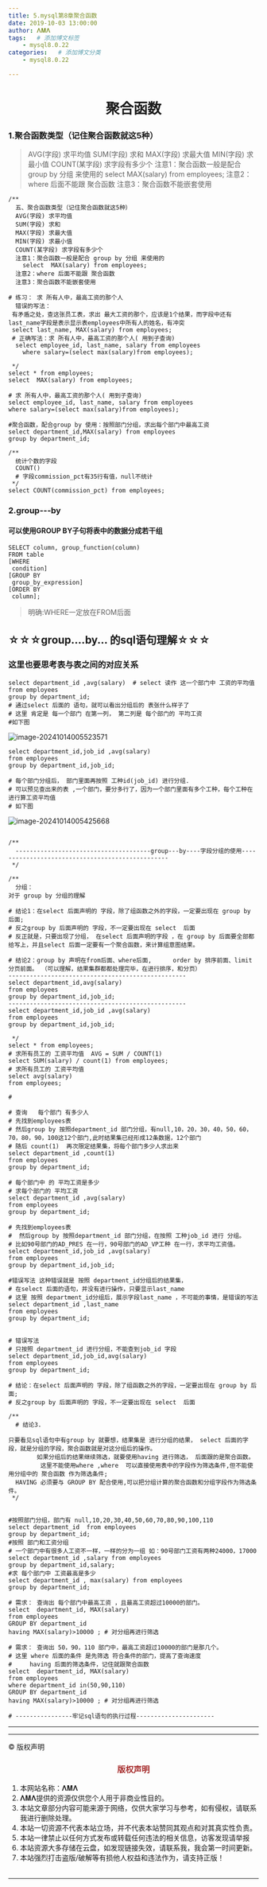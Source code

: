 ```yaml
---
title: 5.mysql第8章聚合函数
date: 2019-10-03 13:00:00
author: 𝚲𝚳𝚲
tags:   # 添加博文标签
	- mysql8.0.22
categories:   # 添加博文分类
	- mysql8.0.22

---
```


<h1><center>聚合函数</center></h1>



### 1.聚合函数类型（记住聚合函数就这5种）

>AVG(字段) 求平均值
>  SUM(字段) 求和
>  MAX(字段) 求最大值
>  MIN(字段) 求最小值
>  COUNT(某字段) 求字段有多少个
>  注意1：聚合函数一般是配合 group by 分组 来使用的
>    select  MAX(salary) from employees;
>  注意2：where 后面不能跟 聚合函数
>  注意3：聚合函数不能嵌套使用

```mysql
/**
  五、聚合函数类型（记住聚合函数就这5种）
  AVG(字段) 求平均值
  SUM(字段) 求和
  MAX(字段) 求最大值
  MIN(字段) 求最小值
  COUNT(某字段) 求字段有多少个
  注意1：聚合函数一般是配合 group by 分组 来使用的
    select  MAX(salary) from employees;
  注意2：where 后面不能跟 聚合函数
  注意3：聚合函数不能嵌套使用

# 练习： 求 所有人中，最高工资的那个人
  错误的写法：
 有矛盾之处，查这张员工表，求出 最大工资的那个，应该是1个结果，而字段中还有last_name字段是表示显示表employees中所有人的姓名，有冲突
 select last_name, MAX(salary) from employees;
 # 正确写法：求 所有人中，最高工资的那个人( 用到子查询)
  select employee_id, last_name, salary from employees
    where salary=(select max(salary)from employees);

 */
select * from employees;
select  MAX(salary) from employees;

# 求 所有人中，最高工资的那个人( 用到子查询)
select employee_id, last_name, salary from employees
where salary=(select max(salary)from employees);

#聚合函数，配合group by 使用：按照部门分组，求出每个部门中最高工资
select department_id,MAX(salary) from employees
group by department_id;

/**
  统计个数的字段
  COUNT()
  # 字段commission_pct有35行有值，null不统计
 */
select COUNT(commission_pct) from employees;

```



### 2.group---by

#### 可以使用GROUP BY子句将表中的数据分成若干组

```mysql
SELECT column, group_function(column)
FROM table
[WHERE
 condition]
[GROUP BY
 group_by_expression]
[ORDER BY
 column];
```

>明确:WHERE一定放在FROM后面

## ☆☆☆group....by... 的sql语句理解☆☆☆

### 这里也要思考表与表之间的对应关系 

```mysql
select department_id ,avg(salary)  # select 读作 这一个部门中 工资的平均值
from employees
group by department_id; 
# 通过select 后面的 语句，就可以看出分组后的 表张什么样子了
# 这里 肯定是 每一个部门 在第一列， 第二列是 每个部门的 平均工资
#如下图
```

![image-20241014005523571](https://raw.githubusercontent.com/protonlml/blogimages/master/imgs/202410140055769.png)

```mysql
select department_id,job_id ,avg(salary)  
from employees
group by department_id,job_id;

# 每个部门分组后， 部门里面再按照 工种id(job_id) 进行分组.
# 可以预见查出来的表 ,一个部门，要分多行了，因为一个部门里面有多个工种，每个工种在进行算工资平均值
# 如下图
```

![image-20241014005425668](https://raw.githubusercontent.com/protonlml/blogimages/master/imgs/202410140054911.png)





```mysql

/**
  --------------------------------------group---by----字段分组的使用-------------------------------------------------
 */

/**
  分组：
对于 group by 分组的理解

# 结论1：在select 后面声明的 字段，除了组函数之外的字段，一定要出现在 group by 后面;
# 反之group by 后面声明的 字段，不一定要出现在 select  后面
# 反正就是，只要出现了分组， 在select 后面声明的字段 ，在 group by 后面要全部都给写上，并且select 后面一定要有一个聚合函数，来计算组意图结果。

# 结论2：group by 声明在from后面、where后面,      order by 排序前面、limit 分页前面。 （可以理解，结果集群都都处理完毕，在进行排序，和分页）
--------------------------------------------------
select department_id,avg(salary)
from employees
group by department_id,job_id;
--------------------------------------------------
select department_id,job_id ,avg(salary)
from employees
group by department_id,job_id;

 */
select * from employees;
# 求所有员工的 工资平均值  AVG = SUM / COUNT(1)
select SUM(salary) / count(1) from employees;
# 求所有员工的 工资平均值
select avg(salary)
from employees;

#

# 查询   每个部门 有多少人
# 先找到employees表
# 然后group by 按照department_id 部门分组，有null,10，20，30，40，50，60，70，80，90，100这12个部门,此时结果集已经形成12条数据，12个部门
# 随后 count(1)  再次限定结果集，将每个部门多少人求出来
select department_id ,count(1)
from employees
group by department_id;

# 每个部门中 的 平均工资是多少
# 求每个部门的 平均工资
select department_id ,avg(salary)
from employees
group by department_id;

# 先找到employees表
#  然后group by 按照department_id 部门分组，在按照 工种job_id 进行 分组。
# 比如90号部门的AD_PRES 在一行，90号部门的AD_VP工种 在一行，求平均工资值。
select department_id,job_id ,avg(salary)
from employees
group by department_id,job_id;

#错误写法 这种错误就是 按照 department_id分组后的结果集，
# 在select 后面的语句，并没有进行操作，只要显示last_name
# 这里 按照 department_id分组后，展示字段last_name ，不可能的事情，是错误的写法
select department_id ,last_name
from employees
group by department_id;


# 错误写法
# 只按照 department_id 进行分组，不能查到job_id 字段
select department_id,job_id,avg(salary)
from employees
group by department_id;

# 结论：在select 后面声明的 字段，除了组函数之外的字段，一定要出现在 group by 后面;
# 反之group by 后面声明的 字段，不一定要出现在 select  后面

/**
  # 结论3.

只要看见sql语句中有group by 就要想，结果集是 进行分组的结果， select 后面的字段，就是分组的字段，聚合函数就是对这分组后的操作。
        如果分组后的结果继续筛选，就要使用having 进行筛选， 后面跟的是聚合函数。
         这里不能使用where ,where  可以直接使用表中的字段作为筛选条件,但不能使用分组中的 聚合函数 作为筛选条件;
  HAVING 必须要与 GROUP BY 配合使用,可以把分组计算的聚合函数和分组字段作为筛选条件。
 */


#按照部门分组，部门有 null,10,20,30,40,50,60,70,80,90,100,110
select department_id  from employees
group by department_id;
#按照 部门和工资分组
# 一个部门中有很多人工资不一样，一样的分为一组 如：90号部门工资有两种24000，17000
select department_id ,salary from employees
group by department_id,salary;
#求 每个部门中 工资最高是多少
select department_id , max(salary) from employees
group by department_id;

# 需求： 查询出 每个部门中最高工资 ，且最高工资超过10000的部门。
select  department_id, MAX(salary)
from employees
GROUP BY department_id
having MAX(salary)>10000 ; # 对分组再进行筛选

# 需求： 查询出 50，90，110 部门中，最高工资超过10000的部门是那几个。
# 这里 where 后面的条件 是先筛选 符合条件的部门，提高了查询速度
#     having 后面的筛选条件，记住就跟聚合函数
select  department_id, MAX(salary)
from employees
where department_id in(50,90,110)
GROUP BY department_id
having MAX(salary)>10000 ; # 对分组再进行筛选

# ----------------牢记sql语句的执行过程----------------------
```









---


----

© 版权声明

<escape>

<div>
    <h3 align="center"  style="color: brown;" >版权声明</h3>
    <table>
   		<tr>
    		<ol>
				<li>本网站名称：𝚲𝚳𝚲</li>
				<li>𝚲𝚳𝚲提供的资源仅供您个人用于非商业性目的。</li>
				<li>本站文章部分内容可能来源于网络，仅供大家学习与参考，如有侵权，请联系我进行删除处理。</li>
				<li>本站一切资源不代表本站立场，并不代表本站赞同其观点和对其真实性负责。</li>
        		<li>本站一律禁止以任何方式发布或转载任何违法的相关信息，访客发现请举报</li> 
        		<li>本站资源大多存储在云盘，如发现链接失效，请联系我，我会第一时间更新。</li>
        		<li>本站强烈打击盗版/破解等有损他人权益和违法作为，请支持正版！</li>  
			</ol>
		</tr>
	</table>
</div>





</escape>

----



